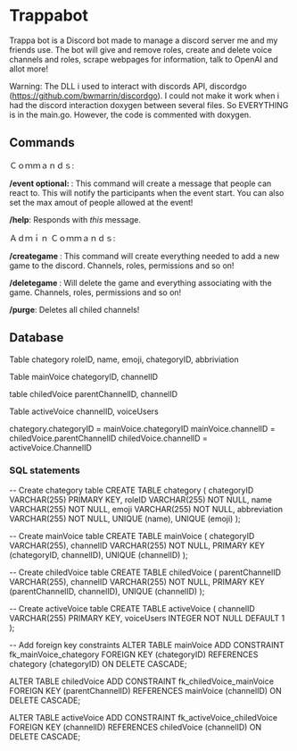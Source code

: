 # Trappabot
Trappa bot is a Discord bot made to manage a discord server me and my friends use. The bot will give and remove roles, create and delete voice channels and roles, scrape webpages for information, talk to OpenAI and allot more!

Warning: The DLL i used to interact with discords API, discordgo (https://github.com/bwmarrin/discordgo). I could not make it work when i had the discord interaction doxygen between several files. So EVERYTHING is in the main.go. However, the code is commented with doxygen.

## Commands

Ｃｏｍｍａｎｄｓ:

**/event <ping> <event description> <event start time> optional: <person limit>**: This command will create a message that people can react to. This will notify the participants when the event start. You can also set the max amout of people allowed at the event!
		
**/help**: Responds with _this_ message.
		 
Ａｄｍｉｎ Ｃｏｍｍａｎｄｓ:

**/creategame <name of the game> <name abbreviation> <server emoji for the game>**: This command will create everything needed to add a new game to the discord. Channels, roles, permissions and so on!
		
**/deletegame <name of the game>**: Will delete the game and everything associating with the game. Channels, roles, permissions and so on!

**/purge**: Deletes all chiled channels!


## Database

Table chategory
roleID, name, emoji, chategoryID, abbriviation

Table mainVoice
chategoryID, channelID

table chiledVoice
parentChannelID, channelID

Table activeVoice
channelID, voiceUsers


chategory.chategoryID = mainVoice.chategoryID
mainVoice.channelID = chiledVoice.parentChannelID
chiledVoice.channelID = activeVoice.ChannelID

### SQL statements

-- Create chategory table
CREATE TABLE chategory (
    chategoryID VARCHAR(255) PRIMARY KEY,
    roleID VARCHAR(255) NOT NULL,
    name VARCHAR(255) NOT NULL,
    emoji VARCHAR(255) NOT NULL,
    abbreviation VARCHAR(255) NOT NULL,
    UNIQUE (name),
    UNIQUE (emoji)
);

-- Create mainVoice table
CREATE TABLE mainVoice (
    chategoryID VARCHAR(255),
    channelID VARCHAR(255) NOT NULL,
    PRIMARY KEY (chategoryID, channelID),
    UNIQUE (channelID)
);

-- Create chiledVoice table
CREATE TABLE chiledVoice (
    parentChannelID VARCHAR(255),
    channelID VARCHAR(255) NOT NULL,
    PRIMARY KEY (parentChannelID, channelID),
    UNIQUE (channelID)
);

-- Create activeVoice table
CREATE TABLE activeVoice (
    channelID VARCHAR(255) PRIMARY KEY,
    voiceUsers INTEGER NOT NULL DEFAULT 1
);

-- Add foreign key constraints
ALTER TABLE mainVoice
    ADD CONSTRAINT fk_mainVoice_chategory
    FOREIGN KEY (chategoryID)
    REFERENCES chategory (chategoryID)
    ON DELETE CASCADE;

ALTER TABLE chiledVoice
    ADD CONSTRAINT fk_chiledVoice_mainVoice
    FOREIGN KEY (parentChannelID)
    REFERENCES mainVoice (channelID)
    ON DELETE CASCADE;

ALTER TABLE activeVoice
    ADD CONSTRAINT fk_activeVoice_chiledVoice
    FOREIGN KEY (channelID)
    REFERENCES chiledVoice (channelID)
    ON DELETE CASCADE;
